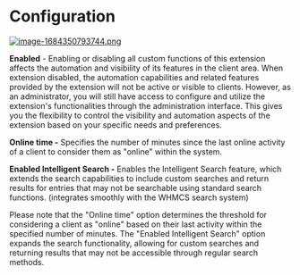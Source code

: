 # Configuration

[![image-1684350793744.png](https://doc.puq.info/uploads/images/gallery/2023-05/scaled-1680-/image-1684350793744.png)](https://doc.puq.info/uploads/images/gallery/2023-05/image-1684350793744.png)  
  
**Enabled** - Enabling or disabling all custom functions of this extension affects the automation and visibility of its features in the client area. When extension disabled, the automation capabilities and related features provided by the extension will not be active or visible to clients. However, as an administrator, you will still have access to configure and utilize the extension's functionalities through the administration interface. This gives you the flexibility to control the visibility and automation aspects of the extension based on your specific needs and preferences.

**Online time -** Specifies the number of minutes since the last online activity of a client to consider them as "online" within the system.

**Enabled Intelligent Search -** Enables the Intelligent Search feature, which extends the search capabilities to include custom searches and return results for entries that may not be searchable using standard search functions. (integrates smoothly with the WHMCS search system)

<p class="callout success">Please note that the "Online time" option determines the threshold for considering a client as "online" based on their last activity within the specified number of minutes. The "Enabled Intelligent Search" option expands the search functionality, allowing for custom searches and returning results that may not be accessible through regular search methods.</p>